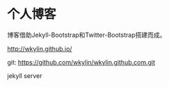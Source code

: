 # 个人博客

博客借助Jekyll-Bootstrap和Twitter-Bootstrap搭建而成。

<http://wkylin.github.io/>

git: https://github.com/wkylin/wkylin.github.com.git

jekyll server